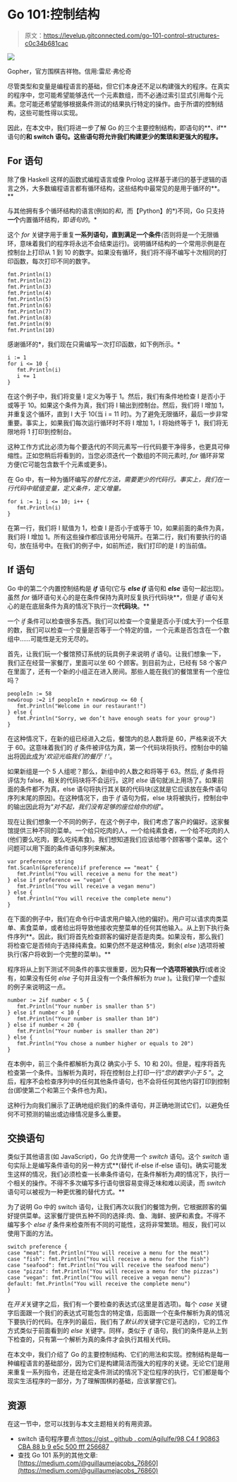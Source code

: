 # Go 101:控制结构

> 原文：<https://levelup.gitconnected.com/go-101-control-structures-c0c34b681cac>

![](img/7f48f81979a025e7167d750cb752c092.png)

Gopher，官方围棋吉祥物。信用:雷尼·弗伦奇

尽管类型和变量是编程语言的基础，但它们本身还不足以构建强大的程序。在真实的程序中，您可能希望能够迭代一个元素数组，而不必通过索引显式引用每个元素。您可能还希望能够根据条件测试的结果执行特定的操作。由于所谓的控制结构，这些可能性得以实现。

因此，在本文中，我们将进一步了解 Go 的三个主要控制结构，即语句的**、if** 语句的**和 **switch** 语句。这些语句将允许我们构建更少的繁琐和更强大的程序。**

## For 语句

除了像 Haskell 这样的函数式编程语言或像 Prolog 这样基于递归的基于逻辑的语言之外，大多数编程语言都有循环结构，这些结构中最常见的是用于循环的**。**

与其他拥有多个循环结构的语言(例如的*和*，而【Python】的*)不同，Go 只支持**一个**内置循环结构，即*语句的*。*

这个 *for* 关键字用于重复**一系列语句，直到满足一个条件**(否则将是一个无限循环，意味着我们的程序将永远不会结束运行)。说明循环结构的一个常用示例是在控制台上打印从 1 到 10 的数字。如果没有循环，我们将不得不编写十次相同的打印函数，每次打印不同的数字。

```
fmt.Println(1)
fmt.Println(2)
fmt.Println(3)
fmt.Println(4)
fmt.Println(5)
fmt.Println(6)
fmt.Println(7)
fmt.Println(8)
fmt.Println(9)
fmt.Println(10)
```

感谢循环的*，我们现在只需编写一次打印函数，如下例所示。*

```
i := 1
for i <= 10 {
   fmt.Println(i)
   i += 1
}
```

在这个例子中，我们将变量 I 定义为等于 1。然后，我们有条件地检查 I 是否小于或等于 10。如果这个条件为真，我们将 I 输出到控制台。然后，我们将 I 增加 1，并重复这个循环，直到 I 大于 10(当 i = 11 时)。为了避免无限循环，最后一步非常重要。事实上，如果我们每次运行循环时不将 I 增加 1，I 将始终等于 1，我们将无限地将 1 打印到控制台。

这种工作方式比必须为每个要迭代的不同元素写一行代码要干净得多，也更具可伸缩性。正如您稍后将看到的，当您必须迭代一个数组的不同元素时, *for* 循环非常方便(它可能包含数千个元素或更多)。

在 Go 中，有一种为循环编写*的替代方法，需要更少的代码行。事实上，我们在一行代码中赋值变量，定义条件，定义增量。*

```
for i := 1; i <= 10; i++ {
   fmt.Println(i)
}
```

在第一行，我们将 I 赋值为 1，检查 I 是否小于或等于 10，如果前面的条件为真，我们将 I 增加 1。所有这些操作都应该用分号隔开。在第二行，我们有要执行的语句，放在括号中。在我们的例子中，如前所述，我们打印的是 I 的当前值。

## **If 语句**

Go 中的第二个内置控制结构是 ***if*** 语句(它与 ***else if*** 语句和 ***else*** 语句一起出现)。虽然 *for* 循环语句关心的是在条件保持为真时反复执行代码块**，但是 *if* 语句关心的是在底层条件为真的情况下执行一次**代码块**。**

一个 *if* 条件可以检查很多东西。我们可以检查一个变量是否小于(或大于)一个任意的数，我们可以检查一个变量是否等于一个特定的值，一个元素是否包含在一个数组中……可能性是无穷无尽的。

首先，让我们玩一个餐馆预订系统的玩具例子来说明 *if* 语句。让我们想象一下，我们正在经营一家餐厅，里面可以坐 60 个顾客。到目前为止，已经有 58 个客户在里面了，还有一个新的小组正在进入房间。那些人能在我们的餐馆里有一个座位吗？

```
peopleIn := 58
newGroup :=2 if peopleIn + newGroup <= 60 {
   fmt.Println("Welcome in our restaurant!")
} else {
   fmt.Println("Sorry, we don’t have enough seats for your group")
}
```

在这种情况下，在新的组已经进入之后，餐馆内的总人数将是 60，严格来说不大于 60。这意味着我们的 *if* 条件被评估为真，第一个代码块将执行。控制台中的输出将因此成为'*欢迎光临我们的餐厅！*’。

如果新组是一个 5 人组呢？那么，新组中的人数之和将等于 63。然后, *if* 条件将评估为 false，相关的代码块将不会运行。这时 *else* 语句就派上用场了。如果前面的条件都不为真，else 语句将执行其关联的代码块(这就是它应该放在条件语句序列末尾的原因)。在这种情况下，由于 *if* 语句为假，else 块将被执行，控制台中的输出因此将为“*对不起，我们没有足够的座位给你的组*”。

现在让我们想象一个不同的例子，在这个例子中，我们考虑了客户的偏好。这家餐馆提供三种不同的菜单。一个给只吃肉的人，一个给纯素食者，一个给不吃肉的人(他们要么吃肉，要么吃纯素食)。我们想知道我们应该给哪个顾客哪个菜单。这个问题可以用下面的条件语句序列来解决。

```
var preference string
fmt.Scanln(&preference)if preference == "meat" {
   fmt.Println("You will receive a menu for the meat")
} else if preference == "vegan" {
   fmt.Println("You will receive a vegan menu")
} else {
   fmt.Println("You will receive the complete menu")
}
```

在下面的例子中，我们在命令行中请求用户输入(他的偏好)。用户可以请求肉类菜单、素食菜单，或者给出将导致他接收完整菜单的任何其他输入。从上到下执行条件序列**。因此，我们将首先检查顾客的偏好是否是肉类。如果没有，那么我们将检查它是否倾向于选择纯素食。如果仍然不是这种情况，剩余( *else* )选项将被执行(客户将收到一个完整的菜单)。**

程序将从上到下测试不同条件的事实很重要，因为**只有一个选项将被执行**(或者没有，如果没有任何 *else* 子句并且没有一个条件解析为 *true* )。让我们举一个虚拟的例子来说明这一点。

```
number := 2if number < 5 {
   fmt.Println("Your number is smaller than 5")
} else if number < 10 {
   fmt.Println("Your number is smaller than 10")
} else if number < 20 {
   fmt.Println("Your number is smaller than 20")
} else {
   fmt.Println("You chose a number higher or equals to 20")
}
```

在本例中，前三个条件都解析为真(2 确实小于 5、10 和 20)。但是，程序将首先检查第一个条件。当解析为真时，将在控制台上打印一行“*您的数字小于 5* ”。之后，程序不会检查序列中的任何其他条件语句，也不会将任何其他内容打印到控制台(即使第二个和第三个条件也为真)。

这种行为向我们展示了正确地组织我们的条件语句，并正确地测试它们，以避免任何不可预测的输出或边缘情况是多么重要。

## 交换语句

类似于其他语言(如 JavaScript)，Go 允许使用一个 *switch* 语句。这个 *switch* 语句实际上是编写条件语句的另一种方式**(替代 if-else if-else 语句)。确实可能发生这样的情况，我们必须检查一长串条件语句，在条件解析为*真*的情况下，执行一个相关的操作。不得不多次编写多行语句很容易变得乏味和难以阅读，而 *switch* 语句可以被视为一种更优雅的替代方式。**

为了说明 Go 中的 switch 语句，让我们再次以我们的餐馆为例，它根据顾客的偏好提供菜单。这家餐厅提供五种不同的选择:肉、鱼、海鲜、披萨和素食。不得不编写多个 *else if* 条件来检查所有不同的可能性，这将非常繁琐。相反，我们可以使用下面的方法。

```
switch preference {
case "meat": fmt.Println("You will receive a menu for the meat")
case "fish": fmt.Println("You will receive a menu for the fish")
case "seafood": fmt.Println("You will receive the seafood menu")
case "pizza": fmt.Println("You will receive a menu for the pizzas")
case "vegan": fmt.Println("You will receive a vegan menu")
default: fmt.Println("You will receive the complete menu")
}
```

在*开关*关键字之后，我们有一个要检查的表达式(这里是首选项)。每个 *case* 关键字后面跟一个我们的表达式可能包含的特定值，后面跟一个在条件解析为真的情况下要执行的代码。在序列的最后，我们有了*默认的*关键字(它是可选的)，它的工作方式类似于前面看到的 *else* 关键字。同样，类似于 *if* 语句，我们的条件是从上到下检查的，只有第一个解析为真的条件才会执行其相关代码。

在本文中，我们介绍了 Go 的主要控制结构、它们的用法和实现。控制结构是每一种编程语言的基础部分，因为它们是构建简洁而强大的程序的关键。无论它们是用来重复一系列指令，还是在给定条件测试的情况下定位程序的执行，它们都是每个现实生活程序的一部分，为了理解围棋的基础，应该掌握它们。

## 资源

在这一节中，您可以找到与本文主题相关的有用资源。

*   switch 语句程序要点:[https://gist . github . com/Agilulfe/98 C4 f 90863 CBA 88 b 9 e5c 500 fff 256687](https://gist.github.com/Agilulfe/98c4f90863cba88b9e5c500fff256687)
*   查找 Go 101 系列的其他文章:[https://medium.com/@guillaumejacobs_76860](https://medium.com/@guillaumejacobs_76860)